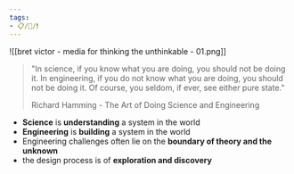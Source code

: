 ```yaml
---
tags:
- 📋/🌱/❗
---
```


![[bret victor - media for thinking the unthinkable - 01.png]]

> "In science, if you know what you are doing, you should not be doing it. In engineering, if you do not know what you are doing, you should not be doing it. Of course, you seldom, if ever, see either pure state."
> <div class="signature">  Richard Hamming - The Art of Doing Science and Engineering </div>


- **Science** is **understanding** a system in the world
- **Engineering** is **building** a system in the world
- Engineering challenges often lie on the **boundary of theory and the unknown**
- the design process is of **exploration and discovery**
